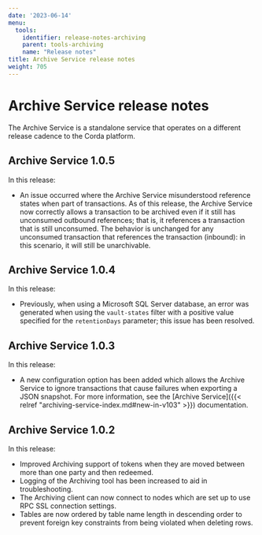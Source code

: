 ```yaml
---
date: '2023-06-14'
menu:
  tools:
    identifier: release-notes-archiving
    parent: tools-archiving
    name: "Release notes"
title: Archive Service release notes
weight: 705
---
```


# Archive Service release notes

The Archive Service is a standalone service that operates on a different release cadence to the Corda platform.

## Archive Service 1.0.5

In this release:

* An issue occurred where the Archive Service misunderstood reference states when part of transactions. As of this release, the Archive Service now correctly allows a transaction to be archived even if it still has unconsumed outbound references; that is, it references a transaction that is still unconsumed. The behavior is unchanged for any unconsumed transaction that references the transaction (inbound): in this scenario, it will still be unarchivable.

## Archive Service 1.0.4

In this release:

* Previously, when using a Microsoft SQL Server database, an error was generated when using the `vault-states` filter with a positive value specified for the `retentionDays` parameter; this issue has been resolved.

## Archive Service 1.0.3

In this release:

* A new configuration option has been added which allows the Archive Service to ignore transactions that cause failures when exporting a JSON snapshot. For more information, see the [Archive Service]({{< relref "archiving-service-index.md#new-in-v103" >}}) documentation.

## Archive Service 1.0.2

In this release:

* Improved Archiving support of tokens when they are moved between more than one party and then redeemed.
* Logging of the Archiving tool has been increased to aid in troubleshooting.
* The Archiving client can now connect to nodes which are set up to use RPC SSL connection settings.
* Tables are now ordered by table name length in descending order to prevent foreign key constraints from being violated when deleting rows.
